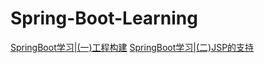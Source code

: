 # Spring-Boot-Learning
[SpringBoot学习|(一)工程构建](https://cqjokers.top/note/2018/08/08/170f521.html)
[SpringBoot学习|(二)JSP的支持](https://cqjokers.top/note/2018/08/09/c7818a32.html)
